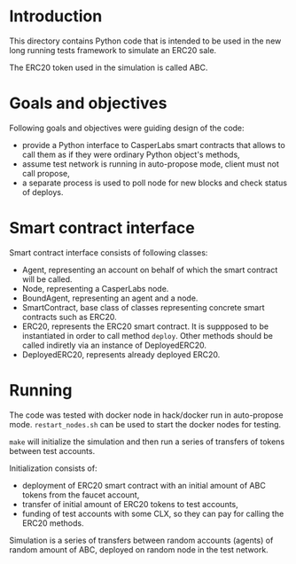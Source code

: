 # Introduction

This directory contains Python code that is intended to be used
in the new long running tests framework to simulate an ERC20 sale.

The ERC20 token used in the simulation is called ABC.

# Goals and objectives

Following goals and objectives were guiding design of the code:

- provide a Python interface to CasperLabs smart contracts that allows
  to call them as if they were ordinary Python object's methods,
- assume test network is running in auto-propose mode, client must not call
  propose,
- a separate process is used to poll node for new blocks and check status of deploys.

# Smart contract interface

Smart contract interface consists of following classes:
- Agent, representing an account on behalf of which the smart contract will be called.
- Node, representing a CasperLabs node.
- BoundAgent, representing an agent and a node.
- SmartContract, base class of classes representing concrete smart contracts such as ERC20.
- ERC20, represents the ERC20 smart contract. It is suppposed to be instantiated in order
to call method `deploy`. Other methods should be called indiretly via an instance of
DeployedERC20.
- DeployedERC20, represents already deployed ERC20.

# Running

The code was tested with docker node in hack/docker run in auto-propose mode.
`restart_nodes.sh` can be used to start the docker nodes for testing.

`make` will initialize the simulation and then run a series of transfers of tokens between test accounts. 

Initialization consists of:
- deployment of ERC20 smart contract with an initial amount of ABC tokens from the faucet account,
- transfer of initial amount of ERC20 tokens to test accounts,
- funding of test accounts with some CLX, so they can pay for calling the ERC20 methods.

Simulation is a series of transfers between random accounts (agents) of random amount of ABC,
deployed on random node in the test network.
